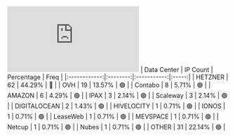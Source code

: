 ![Diagramm](https://github.com/obajay/StateSync-snapshots/blob/main/Projects/Juno/1/README.md)
| Data Center | IP Count | Percentage | Freq |
|:------------:|:--------:|:-----------:|:-----:|
| HETZNER | 62 | 44.29% | 🔴 |
| OVH | 19 | 13.57% | 🟢 |
| Contabo | 8 | 5.71% | 🟢 |
| AMAZON | 6 | 4.29% | 🟢 |
| IPAX | 3 | 2.14% | 🟢 |
| Scaleway | 3 | 2.14% | 🟢 |
| DIGITALOCEAN | 2 | 1.43% | 🟢 |
| HIVELOCITY | 1 | 0.71% | 🟢 |
| IONOS | 1 | 0.71% | 🟢 |
| LeaseWeb | 1 | 0.71% | 🟢 |
| MEVSPACE | 1 | 0.71% | 🟢 |
| Netcup | 1 | 0.71% | 🟢 |
| Nubes | 1 | 0.71% | 🟢 |
| OTHER | 31 | 22.14% | 🟢 |